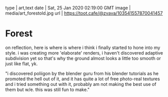 type | art,text
date | Sat, 25 Jan 2020 02:19:00 GMT
image | media/art_forestold.jpg
url | https://toot.cafe/@zvava/103541557870041457

# Forest

on reflection, here is where is where i think i finally started to hone into my style. i was creating more 'elaborate' renders, i haven't discovered adaptive subdivision yet so that's why the ground almost looks a little too smooth or just like flat, yk.

"i discovered poliigon by the blender guru from his blender tutorials as he promoted the hell out of it, and it has quite a lot of free photo-real textures and i tried something out with it, probably am not making the best use of them but w/e. this was still fun to make."

